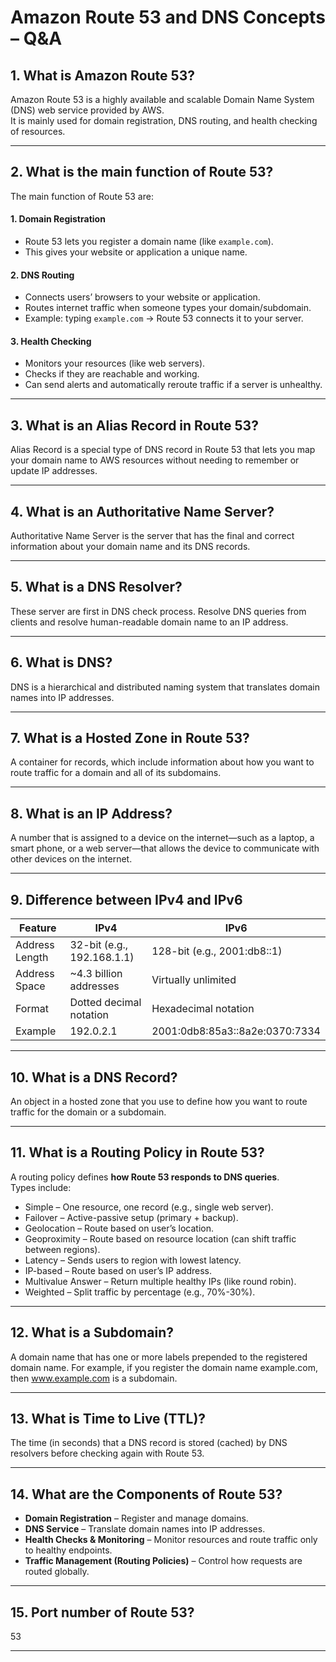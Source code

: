 # Amazon Route 53 and DNS Concepts – Q&A

## 1. What is Amazon Route 53?
Amazon Route 53 is a highly available and scalable Domain Name System (DNS) web service provided by AWS.  
It is mainly used for domain registration, DNS routing, and health checking of resources.

---

## 2. What is the main function of Route 53?
The main function of Route 53 are:

#### 1. Domain Registration
- Route 53 lets you register a domain name (like `example.com`).
- This gives your website or application a unique name.

#### 2. DNS Routing
- Connects users’ browsers to your website or application.
- Routes internet traffic when someone types your domain/subdomain.
- Example: typing `example.com` → Route 53 connects it to your server.

#### 3. Health Checking
- Monitors your resources (like web servers).
- Checks if they are reachable and working.
- Can send alerts and automatically reroute traffic if a server is unhealthy.


---

## 3. What is an Alias Record in Route 53?
Alias Record is a special type of DNS record in Route 53 that lets you map your domain name to AWS resources without needing to remember or update IP addresses.

---

## 4. What is an Authoritative Name Server?
Authoritative Name Server is the server that has the final and correct information about your domain name and its DNS records.

---

## 5. What is a DNS Resolver?
These server are first in DNS check process. Resolve DNS queries from clients and resolve human-readable domain name to an IP address. 

---

## 6. What is DNS?
DNS is a hierarchical and distributed naming system that translates domain names into IP addresses.

---

## 7. What is a Hosted Zone in Route 53?
A container for records, which include information about how you want to route traffic for a domain and all of its subdomains.

---

## 8. What is an IP Address?
A number that is assigned to a device on the internet—such as a laptop, a smart phone, or a web server—that allows the device to communicate with other devices on the internet.

---

## 9. Difference between IPv4 and IPv6
| Feature          | IPv4                             | IPv6                          |
|------------------|----------------------------------|-------------------------------|
| Address Length   | 32-bit (e.g., 192.168.1.1)       | 128-bit (e.g., 2001:db8::1)   |
| Address Space    | ~4.3 billion addresses           | Virtually unlimited           |
| Format           | Dotted decimal notation          | Hexadecimal notation          |
| Example          | 192.0.2.1                        | 2001:0db8:85a3::8a2e:0370:7334|

---

## 10. What is a DNS Record?
An object in a hosted zone that you use to define how you want to route traffic for the domain or a subdomain.

---

## 11. What is a Routing Policy in Route 53?
A routing policy defines **how Route 53 responds to DNS queries**.  
Types include:  
- Simple – One resource, one record (e.g., single web server).
- Failover – Active-passive setup (primary + backup).
- Geolocation – Route based on user’s location.
- Geoproximity – Route based on resource location (can shift traffic between regions).
- Latency – Sends users to region with lowest latency.
- IP-based – Route based on user’s IP address.
- Multivalue Answer – Return multiple healthy IPs (like round robin).
- Weighted – Split traffic by percentage (e.g., 70%-30%).
---

## 12. What is a Subdomain?
A domain name that has one or more labels prepended to the registered domain name. For example, if you register the domain name example.com, then www.example.com is a subdomain. 

---

## 13. What is Time to Live (TTL)?
The time (in seconds) that a DNS record is stored (cached) by DNS resolvers before checking again with Route 53.

---

## 14. What are the Components of Route 53?
- **Domain Registration** – Register and manage domains.  
- **DNS Service** – Translate domain names into IP addresses.  
- **Health Checks & Monitoring** – Monitor resources and route traffic only to healthy endpoints.  
- **Traffic Management (Routing Policies)** – Control how requests are routed globally.  

---

## 15. Port number of Route 53?
53

---
